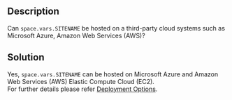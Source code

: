 ## Description

Can <code class="expression">space.vars.SITENAME</code> be hosted on a third-party cloud systems such as Microsoft Azure, Amazon Web Services (AWS)?

## Solution

Yes, <code class="expression">space.vars.SITENAME</code> can be hosted on Microsoft Azure and Amazon Web Services (AWS) Elastic Compute Cloud (EC2).  
For further details please refer [Deployment Options](../../../getting-started/prerequisites.md#deployment-options).

